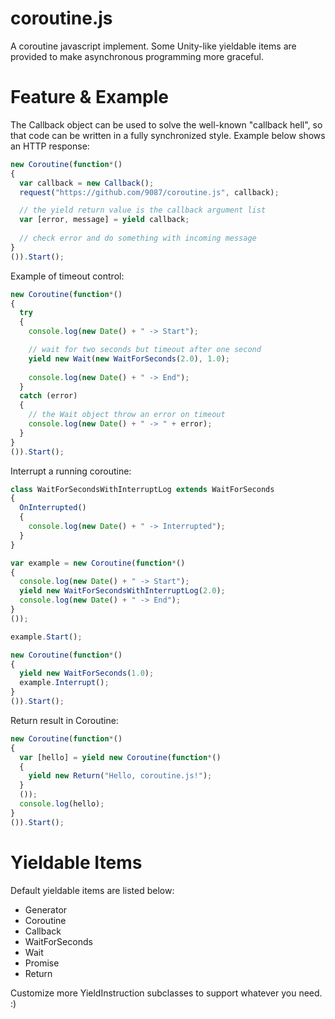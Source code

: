 # coroutine.js

A coroutine javascript implement. Some Unity-like yieldable items are provided to make asynchronous programming more graceful.

# Feature & Example

The Callback object can be used to solve the well-known "callback hell", so that code can be written in a fully synchronized style. Example below shows an HTTP response:

```javascript
new Coroutine(function*()
{
  var callback = new Callback();
  request("https://github.com/9087/coroutine.js", callback);

  // the yield return value is the callback argument list
  var [error, message] = yield callback;
  
  // check error and do something with incoming message
}
()).Start();
```

Example of timeout control:

```javascript
new Coroutine(function*()
{
  try
  {
    console.log(new Date() + " -> Start");

    // wait for two seconds but timeout after one second
    yield new Wait(new WaitForSeconds(2.0), 1.0);
    
    console.log(new Date() + " -> End");
  }
  catch (error)
  {
    // the Wait object throw an error on timeout
    console.log(new Date() + " -> " + error);
  }
}
()).Start();
```

Interrupt a running coroutine:

```javascript
class WaitForSecondsWithInterruptLog extends WaitForSeconds
{
  OnInterrupted()
  {
    console.log(new Date() + " -> Interrupted");
  }
}

var example = new Coroutine(function*()
{
  console.log(new Date() + " -> Start");
  yield new WaitForSecondsWithInterruptLog(2.0);
  console.log(new Date() + " -> End");
}
());

example.Start();

new Coroutine(function*()
{
  yield new WaitForSeconds(1.0);
  example.Interrupt();
}
()).Start();

```

Return result in Coroutine:

```javascript
new Coroutine(function*()
{
  var [hello] = yield new Coroutine(function*()
  {
    yield new Return("Hello, coroutine.js!");
  }
  ());
  console.log(hello);
}
()).Start();
```

# Yieldable Items

Default yieldable items are listed below:

- Generator
- Coroutine
- Callback
- WaitForSeconds
- Wait
- Promise
- Return

Customize more YieldInstruction subclasses to support whatever you need. :)